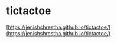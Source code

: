 # tictactoe

[https://jenishshrestha.github.io/tictactoe/](https://jenishshrestha.github.io/tictactoe/)
